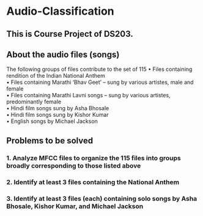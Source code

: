 # Audio-Classification
## This is Course Project of DS203.
## About the audio files (songs)
The following groups of files contribute to the set of 115
• Files containing rendition of the Indian National Anthem<br>
• Files containing Marathi ‘Bhav Geet’ – sung by various artistes, male and female<br>
• Files containing Marathi Lavni songs – sung by various artistes, predominantly female<br>
• Hindi film songs sung by Asha Bhosale<br>
• Hindi film songs sung by Kishor Kumar<br>
• English songs by Michael Jackson<br>

## Problems to be solved
### 1. Analyze MFCC files to organize the 115 files into groups broadly corresponding to those listed above
### 2. Identify at least 3 files containing the National Anthem
### 3. Identify at least 3 files (each) containing solo songs by Asha Bhosale, Kishor Kumar, and Michael Jackson

